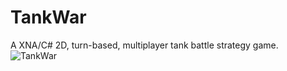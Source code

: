 TankWar
=======

A XNA/C# 2D, turn-based, multiplayer tank battle strategy game.
![TankWar](https://i.imgur.com/H49D0LX.jpg)
